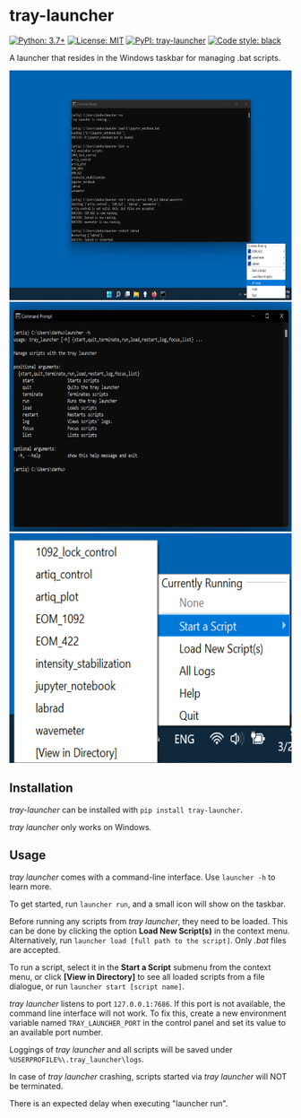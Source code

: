 # tray-launcher

[![Python: 3.7+](https://img.shields.io/badge/python-3.7+-blue.svg)](https://docs.python.org/3.7/)
[![License: MIT](https://img.shields.io/badge/License-MIT-yellow.svg)](https://opensource.org/licenses/MIT)
[![PyPI: tray-launcher](https://img.shields.io/pypi/v/tray-launcher)](https://pypi.org/project/tray-launcher/)
[![Code style: black](https://img.shields.io/badge/code%20style-black-000000.svg)](https://github.com/psf/black)

A launcher that resides in the Windows taskbar for managing .bat scripts.

<img src="https://github.com/Jayich-Lab/tray-launcher/raw/td-readme/tray_launcher_at_work.png" width="620" height="410">
<img src="https://github.com/Jayich-Lab/tray-launcher/raw/td-readme/tray_launcher_help_message.png" width="620" height="410">
<img src="https://github.com/Jayich-Lab/tray-launcher/raw/td-readme/tray_launcher_contextmenu.png" width="620" height="410">

## Installation

*tray-launcher* can be installed with `pip install tray-launcher`. 

*tray launcher* only works on Windows. 

## Usage

*tray launcher* comes with a command-line interface. Use `launcher -h` to learn more.

To get started, run `launcher run`, and a small icon will show on the taskbar.

Before running any scripts from *tray launcher*, they need to be loaded. This can be done by clicking the option **Load New Script(s)** in the context menu. Alternatively, run `launcher load [full path to the script]`. Only *.bat* files are accepted.

To run a script, select it in the **Start a Script** submenu from the context menu, or click **[View in Directory]** to see all loaded scripts from a file dialogue, or run `launcher start [script name]`.

*tray launcher* listens to port `127.0.0.1:7686`. If this port is not available, the command line interface will not work. To fix this, create a new environment variable named `TRAY_LAUNCHER_PORT` in the control panel and set its value to an available port number.

Loggings of *tray launcher* and all scripts will be saved under `%USERPROFILE%\.tray_launcher\logs`.

In case of *tray launcher* crashing, scripts started via *tray launcher* will NOT be terminated.

There is an expected delay when executing "launcher run".
